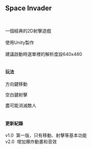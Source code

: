 ## Space Invader

<br>

一個經典的2D射擊遊戲
<br>
<br>
使用Unity製作
<br>
<br>
建議啟動時選單裡的解析度設640x480
<br>
<br>

#### 玩法

方向鍵移動
<br>

空白鍵射擊
<br>

盡可能消滅敵人
<br>
<br>

#### 更新紀錄

v1.0&nbsp;&nbsp;第一版，只有移動、射擊等基本功能
<br>
v2.0&nbsp;&nbsp;增加爆炸動畫和音效